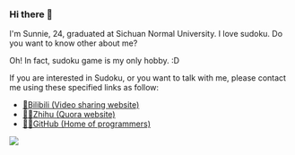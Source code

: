 ### Hi there 👋

I'm Sunnie, 24, graduated at Sichuan Normal University. I love sudoku. Do you want to know other about me?

Oh! In fact, sudoku game is my only hobby. :D

If you are interested in Sudoku, or you want to talk with me, please contact me using these specified links as follow:

* [🎦Bilibili (Video sharing website)](https://space.bilibili.com/23736703)
* [👨‍🏫Zhihu (Quora website)](https://www.zhihu.com/people/Sunnie-Shine)
* [👨‍💻GitHub (Home of programmers)](https://github.com/Sunnie-Shine)

![](https://github-readme-stats.vercel.app/api?username=Sunnie-Shine)
